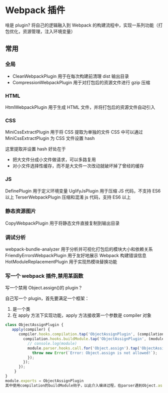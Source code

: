 # Webpack 插件

啥是 plugin?
将自己的逻辑融入到 Webpack 的构建流程中，实现一系列功能（打包优化，资源管理，注入环境变量）

## 常用

### 全局

- CleanWebpackPlugin 用于在每次构建前清理 dist 输出目录
- CompressionWebpackPlugin 用于对打包后的资源文件进行 gzip 压缩

### HTML

HtmlWebpackPlugin 用于生成 HTML 文件，并将打包后的资源文件自动引入

### CSS

MiniCssExtractPlugin 用于将 CSS 提取为单独的文件
CSS 中可以通过 MiniCssExtractPlugin 为 CSS 文件设置 hash

这里提取并设置 hash 好处在于

- 把大文件分成小文件做请求，可以多路复用
- 对小文件选择性缓存，而不是大文件一次改动就破坏掉了曾经的缓存

### JS

DefinePlugin 用于定义环境变量
UglifyJsPlugin 用于压缩 JS 代码，不支持 ES6 以上
TerserWebpackPlugin 压缩和混淆 js 代码，支持 ES6 以上

### 静态资源图片

CopyWebpackPlugin 用于将静态文件直接复制到输出目录

### 调试分析

webpack-bundle-analyzer 用于分析并可视化打包后的模块大小和依赖关系
FriendlyErrorsWebpackPlugin 用于友好地展示 Webpack 构建错误信息
HotModuleReplacementPlugin 用于实现热模块替换功能

### 写一个 webpack 插件,禁用某函数

写一个禁用 Object.assign()的 plugin？

自己写一个 plugin，首先要满足一个框架：

1. 是一个类
2. 在 apply 方法下实现功能，apply 方法接收第一个参数是 compiler 对象

```js
class ObjectAssignPlugin {
   apply(compiler) {
      compiler.hooks.compilation.tap('ObjectAssignPlugin', (compilation) => {
        compilation.hooks.buildModule.tap('ObjectAssignPlugin', (module) => {
          // console.log(module)
          module.parser.hooks.call.for('Object.assign').tap('ObjectAssignPlugin', () => {
            throw new Error(`Error: Object.assign is not allowed!`);
          });
        });
      });
    }
}
module.exports = ObjectAssignPlugin
其中使用compilation的buildModule钩子，以此介入编译过程，在parser遇到Object.assign方法时抛出错误。

```
